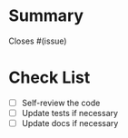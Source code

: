 # Summary

Closes #(issue)

# Check List

-   [ ] Self-review the code
-   [ ] Update tests if necessary
-   [ ] Update docs if necessary
